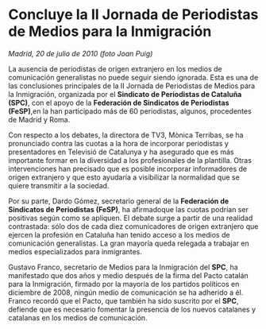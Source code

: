# Concluye la II Jornada de Periodistas de Medios para la Inmigración

*Madrid, 20 de julio de 2010 (foto Joan Puig)*

La ausencia de periodistas de origen extranjero en los medios de comunicación generalistas no puede seguir siendo ignorada. Esta es una de las conclusiones principales de la II Jornada de Periodistas de Medios para la Inmigración, organizada por el **Sindicato de Periodistas de Cataluña (SPC)**, con el apoyo de la **Federación de Sindicatos de Periodistas (FeSP)**,en la han participado más de 60 periodistas, algunos, procedentes de Madrid y Roma.

Con respecto a los debates, la directora de TV3, Mònica Terribas, se ha pronunciado contra las cuotas a la hora de incorporar periodistas y presentadores en Televisió de Catalunya y ha asegurado que es más importante formar en la diversidad a los profesionales de la plantilla. Otras intervenciones han precisado que es posible incorporar informadores de origen extranjero y que esto ayudaría a visibilizar la normalidad que se quiere transmitir a la sociedad.

Por su parte, Dardo Gómez, secretario general de la **Federación de Sindicatos de Periodistas (FeSP)**, ha afirmadoque las cuotas podrían ser positivas según como se apliquen. El debate surge a partir de una realidad contrastada: sólo dos de cada diez comunicadores de origen extranjero que ejercen la profesión en Cataluña han tenido acceso a los medios de comunicación generalistas. La gran mayoría queda relegada a trabajar en medios especializados para inmigrantes.

Gustavo Franco, secretario de Medios para la Inmigración del **SPC**, ha manifestado que dos años y medio después de la firma del Pacto catalán para la Inmigración, firmado por la mayoría de los partidos políticos en diciembre de 2008, ningún medio de comunicación se ha adherido a él. Franco recordó que el Pacto, que también ha sido suscrito por el **SPC**, defiende que es necesario fomentar la presencia de los nuevos catalanes y catalanas en los medios de comunicación.
